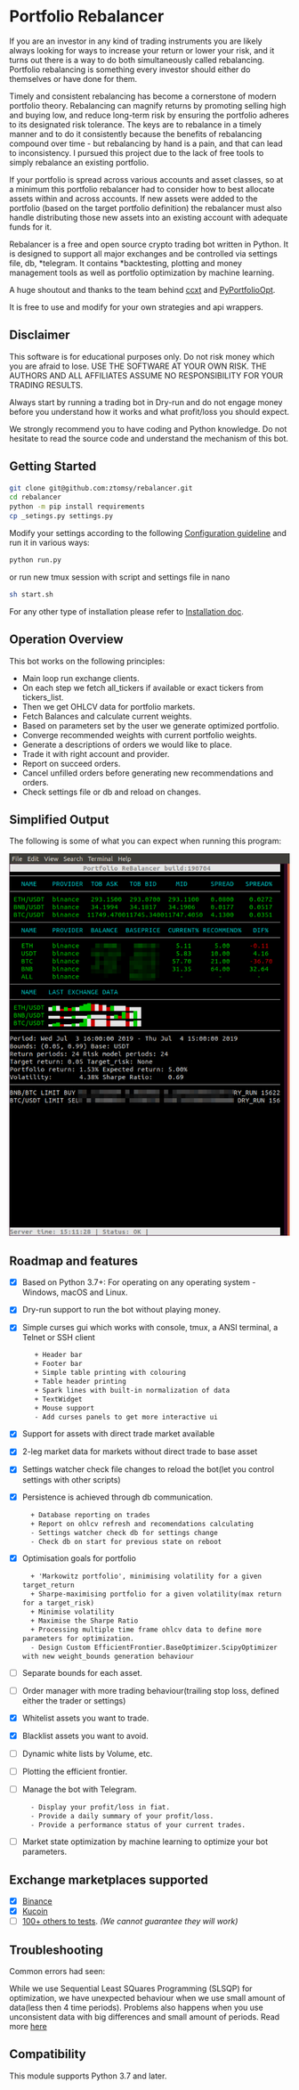 # Portfolio Rebalancer

If you are an investor in any kind of trading instruments you are likely always looking for ways 
to increase your return or lower your risk, 
and it turns out there is a way to do both simultaneously called rebalancing. 
Portfolio rebalancing is something every investor should either do themselves or have done for them.

Timely and consistent rebalancing has become a cornerstone of modern portfolio theory. 
Rebalancing can magnify returns by promoting selling high and buying low, 
and reduce long-term risk by ensuring the portfolio adheres to its designated risk tolerance. 
The keys are to rebalance in a timely manner and to do it consistently because the benefits 
of rebalancing compound over time - but rebalancing by hand is a pain, 
and that can lead to inconsistency. 
I pursued this project due to the lack of free tools to simply rebalance an existing portfolio.

If your portfolio is spread across various accounts and asset classes, 
so at a minimum this portfolio rebalancer had to consider how to best allocate assets within 
and across accounts. If new assets were added to the portfolio (based on the target portfolio definition)
the rebalancer must also handle distributing those new assets into an existing account 
with adequate funds for it.

Rebalancer is a free and open source crypto trading bot written in Python. 
It is designed to support all major exchanges and be controlled via settings file, db, *telegram. 
It contains *backtesting, plotting and money management tools as well as 
portfolio optimization by machine learning.

A huge shoutout and thanks to the team behind [ccxt](https://github.com/ccxt/ccxt) and 
[PyPortfolioOpt](https://github.com/robertmartin8/PyPortfolioOpt).

It is free to use and modify for your own strategies and api wrappers.

## Disclaimer

This software is for educational purposes only. Do not risk money which
you are afraid to lose. USE THE SOFTWARE AT YOUR OWN RISK. THE AUTHORS
AND ALL AFFILIATES ASSUME NO RESPONSIBILITY FOR YOUR TRADING RESULTS.

Always start by running a trading bot in Dry-run and do not engage money
before you understand how it works and what profit/loss you should
expect.

We strongly recommend you to have coding and Python knowledge. Do not
hesitate to read the source code and understand the mechanism of this bot.

## Getting Started

```bash
git clone git@github.com:ztomsy/rebalancer.git
cd rebalancer
python -m pip install requirements
cp _setings.py settings.py
```
Modify your settings according to the following [Configuration guideline](docs/Configuration.md) 
and run it in various ways:
```bash
python run.py
```
or run new tmux session with script and settings file in nano
```bash
sh start.sh
```

For any other type of installation please refer to [Installation doc](docs/Installation.md).

## Operation Overview

This bot works on the following principles:

* Main loop run exchange clients.
* On each step we fetch all_tickers if available or exact tickers from tickers_list.
* Then we get OHLCV data for portfolio markets.
* Fetch Balances and calculate current weights.
* Based on parameters set by the user we generate optimized portfolio.
* Converge recommended weights with current portfolio weights.
* Generate a descriptions of orders we would like to place.
* Trade it with right account and provider.
* Report on succeed orders.
* Cancel unfilled orders before generating new recommendations and orders.
* Check settings file or db and reload on changes.

## Simplified Output

The following is some of what you can expect when running this program:

![main_screen](docs/rebalancer_main_screen.png "Main screen of one of the earliest version")

## Roadmap and features

* [x] Based on Python 3.7+: For operating on any operating system - Windows, macOS and Linux.
* [x] Dry-run support to run the bot without playing money.
* [x] Simple curses gui which works with console, tmux, a ANSI terminal, a Telnet or SSH client

         + Header bar
         + Footer bar
         + Simple table printing with colouring
         + Table header printing
         + Spark lines with built-in normalization of data
         + TextWidget
         + Mouse support
         - Add curses panels to get more interactive ui

- [x] Support for assets with direct trade market available
- [x] 2-leg market data for markets without direct trade to base asset     
- [x] Settings watcher check file changes to reload the bot(let you control settings with other scripts)
- [x] Persistence is achieved through db communication.
        
        + Database reporting on trades
        + Report on ohlcv refresh and recomendations calculating
        - Settings watcher check db for settings change
        - Check db on start for previous state on reboot
        
- [x] Optimisation goals for portfolio
        
        + 'Markowitz portfolio', minimising volatility for a given target_return
        + Sharpe-maximising portfolio for a given volatility(max return for a target_risk)
        + Minimise volatility
        + Maximise the Sharpe Ratio
        + Processing multiple time frame ohlcv data to define more parameters for optimization.
        - Design Custom EfficientFrontier.BaseOptimizer.ScipyOptimizer with new weight_bounds generation behaviour
        
- [ ] Separate bounds for each asset.
- [ ] Order manager with more trading behaviour(trailing stop loss, defined either the trader or settings)
- [x] Whitelist assets you want to trade.
- [x] Blacklist assets you want to avoid.
- [ ] Dynamic white lists by Volume, etc.
- [ ] Plotting the efficient frontier.
- [ ] Manage the bot with Telegram.
        
        - Display your profit/loss in fiat.
        - Provide a daily summary of your profit/loss.
        - Provide a performance status of your current trades.

- [ ] Market state optimization by machine learning to optimize your bot parameters.

## Exchange marketplaces supported

- [x] [Binance](https://www.binance.com/)
- [x] [Kucoin](https://www.kucoin.com/)
- [ ] [100+ others to tests](https://github.com/ccxt/ccxt/). _(We cannot guarantee they will work)_

## Troubleshooting

Common errors had seen:

While we use Sequential Least SQuares Programming (SLSQP) for optimization, 
we have unexpected behaviour when we use small amount of data(less then 4 time periods).
Problems also happens when you use unconsistent data with big differences and small amount of periods.
Read more [here](https://github.com/scipy/scipy/issues/7519)

## Compatibility

This module supports Python 3.7 and later.
